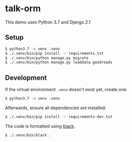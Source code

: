 # talk-orm

This demo uses Python 3.7 and Django 2.1

## Setup

```bash
$ python3.7 -m venv .venv
$ ./.venv/bin/pip install -r requirements.txt
$ ./.venv/bin/python manage.py migrate
$ ./.venv/bin/python manage.py loaddata goodreads
```

## Development

If the virtual environment `.venv` doesn't exist yet, create one:

```bash
$ python3.7 -m venv .venv
```

Afterwards, ensure all dependencies are installed:

```bash
$ ./.venv/bin/pip install -r requirements-dev.txt
```

The code is formatted using [black](https://pypi.org/project/black/).

```bash
$ ./.venv/bin/black .
```
